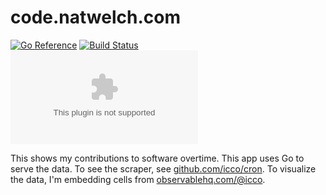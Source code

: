# code.natwelch.com

[![Go Reference](https://pkg.go.dev/badge/github.com/icco/code.natwelch.com.svg)](https://pkg.go.dev/github.com/icco/code.natwelch.com)
[![Build Status](https://travis-ci.com/icco/code.natwelch.com.svg?branch=main)](https://travis-ci.com/icco/code.natwelch.com)
[![Go Report Card](https://goreportcard.com/badge/github.com/icco/code.natwelch.com)](https://goreportcard.com/report/github.com/icco/code.natwelch.com)

This shows my contributions to software overtime. This app uses Go to serve the data. To see the scraper, see [github.com/icco/cron](https://github.com/icco/cron). To visualize the data, I'm embedding cells from [observablehq.com/@icco](https://observablehq.com/@icco).
